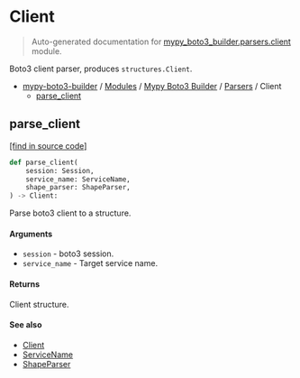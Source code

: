 # Client

> Auto-generated documentation for [mypy_boto3_builder.parsers.client](https://github.com/vemel/mypy_boto3_builder/blob/master/mypy_boto3_builder/parsers/client.py) module.

Boto3 client parser, produces `structures.Client`.

- [mypy-boto3-builder](../../README.md#mypy_boto3_builder) / [Modules](../../MODULES.md#mypy-boto3-builder-modules) / [Mypy Boto3 Builder](../index.md#mypy-boto3-builder) / [Parsers](index.md#parsers) / Client
    - [parse_client](#parse_client)

## parse_client

[[find in source code]](https://github.com/vemel/mypy_boto3_builder/blob/master/mypy_boto3_builder/parsers/client.py#L23)

```python
def parse_client(
    session: Session,
    service_name: ServiceName,
    shape_parser: ShapeParser,
) -> Client:
```

Parse boto3 client to a structure.

#### Arguments

- `session` - boto3 session.
- `service_name` - Target service name.

#### Returns

Client structure.

#### See also

- [Client](../structures/client.md#client)
- [ServiceName](../service_name.md#servicename)
- [ShapeParser](shape_parser.md#shapeparser)
